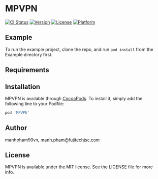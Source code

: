 # MPVPN

[![CI Status](https://img.shields.io/travis/manhpham90vn/MPVPN.svg?style=flat)](https://travis-ci.org/manhpham90vn/MPVPN)
[![Version](https://img.shields.io/cocoapods/v/MPVPN.svg?style=flat)](https://cocoapods.org/pods/MPVPN)
[![License](https://img.shields.io/cocoapods/l/MPVPN.svg?style=flat)](https://cocoapods.org/pods/MPVPN)
[![Platform](https://img.shields.io/cocoapods/p/MPVPN.svg?style=flat)](https://cocoapods.org/pods/MPVPN)

## Example

To run the example project, clone the repo, and run `pod install` from the Example directory first.

## Requirements

## Installation

MPVPN is available through [CocoaPods](https://cocoapods.org). To install
it, simply add the following line to your Podfile:

```ruby
pod 'MPVPN'
```

## Author

manhpham90vn, manh.pham@fujitechjsc.com

## License

MPVPN is available under the MIT license. See the LICENSE file for more info.
